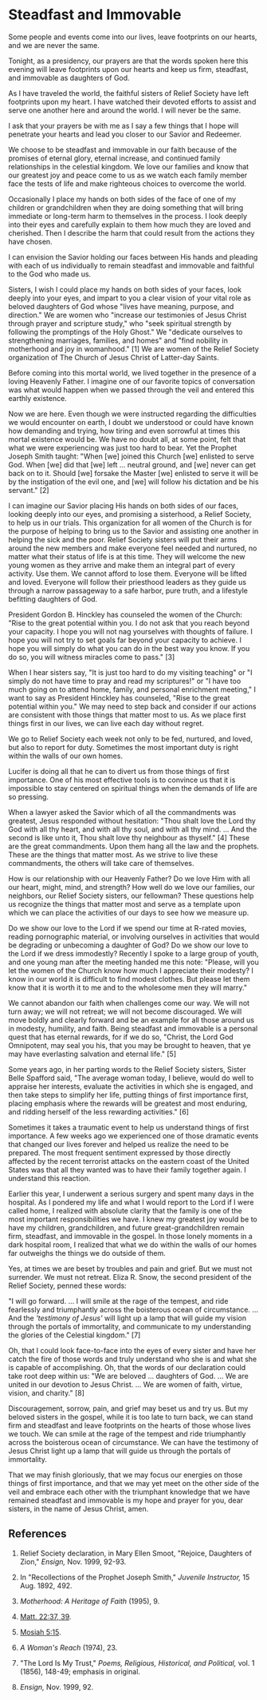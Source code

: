 # Steadfast and Immovable

Some people and events come into our lives, leave footprints on our hearts,
and we are never the same.

Tonight, as a presidency, our prayers are that the words spoken here this
evening will leave footprints upon our hearts and keep us firm, steadfast, and
immovable as daughters of God.

As I have traveled the world, the faithful sisters of Relief Society have left
footprints upon my heart. I have watched their devoted efforts to assist and
serve one another here and around the world. I will never be the same.

I ask that your prayers be with me as I say a few things that I hope will
penetrate your hearts and lead you closer to our Savior and Redeemer.

We choose to be steadfast and immovable in our faith because of the promises
of eternal glory, eternal increase, and continued family relationships in the
celestial kingdom. We love our families and know that our greatest joy and
peace come to us as we watch each family member face the tests of life and
make righteous choices to overcome the world.

Occasionally I place my hands on both sides of the face of one of my children
or grandchildren when they are doing something that will bring immediate or
long-term harm to themselves in the process. I look deeply into their eyes and
carefully explain to them how much they are loved and cherished. Then I
describe the harm that could result from the actions they have chosen.

I can envision the Savior holding our faces between His hands and pleading
with each of us individually to remain steadfast and immovable and faithful to
the God who made us.

Sisters, I wish I could place my hands on both sides of your faces, look
deeply into your eyes, and impart to you a clear vision of your vital role as
beloved daughters of God whose "lives have meaning, purpose, and direction."
We are women who "increase our testimonies of Jesus Christ through prayer and
scripture study," who "seek spiritual strength by following the promptings of
the Holy Ghost." We "dedicate ourselves to strengthening marriages, families,
and homes" and "find nobility in motherhood and joy in womanhood." [1]  We are
women of the Relief Society organization of The Church of Jesus Christ of
Latter-day Saints.

Before coming into this mortal world, we lived together in the presence of a
loving Heavenly Father. I imagine one of our favorite topics of conversation
was what would happen when we passed through the veil and entered this earthly
existence.

Now we are here. Even though we were instructed regarding the difficulties we
would encounter on earth, I doubt we understood or could have known how
demanding and trying, how tiring and even sorrowful at times this mortal
existence would be. We have no doubt all, at some point, felt that what we
were experiencing was just too hard to bear. Yet the Prophet Joseph Smith
taught: "When [we] joined this Church [we] enlisted to serve God. When [we]
did that [we] left ... neutral ground, and [we] never can get back on to it.
Should [we] forsake the Master [we] enlisted to serve it will be by the
instigation of the evil one, and [we] will follow his dictation and be his
servant." [2]

I can imagine our Savior placing His hands on both sides of our faces, looking
deeply into our eyes, and promising a sisterhood, a Relief Society, to help us
in our trials. This organization for all women of the Church is for the
purpose of helping to bring us to the Savior and assisting one another in
helping the sick and the poor. Relief Society sisters will put their arms
around the new members and make everyone feel needed and nurtured, no matter
what their status of life is at this time. They will welcome the new young
women as they arrive and make them an integral part of every activity. Use
them. We cannot afford to lose them. Everyone will be lifted and loved.
Everyone will follow their priesthood leaders as they guide us through a
narrow passageway to a safe harbor, pure truth, and a lifestyle befitting
daughters of God.

President Gordon B. Hinckley has counseled the women of the Church: "Rise to
the great potential within you. I do not ask that you reach beyond your
capacity. I hope you will not nag yourselves with thoughts of failure. I hope
you will not try to set goals far beyond your capacity to achieve. I hope you
will simply do what you can do in the best way you know. If you do so, you
will witness miracles come to pass." [3]

When I hear sisters say, "It is just too hard to do my visiting teaching" or
"I simply do not have time to pray and read my scriptures!" or "I have too
much going on to attend home, family, and personal enrichment meeting," I want
to say as President Hinckley has counseled, "Rise to the great potential
within you." We may need to step back and consider if our actions are
consistent with those things that matter most to us. As we place first things
first in our lives, we can live each day without regret.

We go to Relief Society each week not only to be fed, nurtured, and loved, but
also to report for duty. Sometimes the most important duty is right within the
walls of our own homes.

Lucifer is doing all that he can to divert us from those things of first
importance. One of his most effective tools is to convince us that it is
impossible to stay centered on spiritual things when the demands of life are
so pressing.

When a lawyer asked the Savior which of all the commandments was greatest,
Jesus responded without hesitation: "Thou shalt love the Lord thy God with all
thy heart, and with all thy soul, and with all thy mind. ... And the second is
like unto it, Thou shalt love thy neighbour as thyself." [4]  These are the
great commandments. Upon them hang all the law and the prophets. These are the
things that matter most. As we strive to live these commandments, the others
will take care of themselves.

How is our relationship with our Heavenly Father? Do we love Him with all our
heart, might, mind, and strength? How well do we love our families, our
neighbors, our Relief Society sisters, our fellowman? These questions help us
recognize the things that matter most and serve as a template upon which we
can place the activities of our days to see how we measure up.

Do we show our love to the Lord if we spend our time at R-rated movies,
reading pornographic material, or involving ourselves in activities that would
be degrading or unbecoming a daughter of God? Do we show our love to the Lord
if we dress immodestly? Recently I spoke to a large group of youth, and one
young man after the meeting handed me this note: "Please, will you let the
women of the Church know how much I appreciate their modesty? I know in our
world it is difficult to find modest clothes. But please let them know that it
is worth it to me and to the wholesome men they will marry."

We cannot abandon our faith when challenges come our way. We will not turn
away; we will not retreat; we will not become discouraged. We will move boldly
and clearly forward and be an example for all those around us in modesty,
humility, and faith. Being steadfast and immovable is a personal quest that
has eternal rewards, for if we do so, "Christ, the Lord God Omnipotent, may
seal you his, that you may be brought to heaven, that ye may have everlasting
salvation and eternal life." [5]

Some years ago, in her parting words to the Relief Society sisters, Sister
Belle Spafford said, "The average woman today, I believe, would do well to
appraise her interests, evaluate the activities in which she is engaged, and
then take steps to simplify her life, putting things of first importance
first, placing emphasis where the rewards will be greatest and most enduring,
and ridding herself of the less rewarding activities." [6]

Sometimes it takes a traumatic event to help us understand things of first
importance. A few weeks ago we experienced one of those dramatic events that
changed our lives forever and helped us realize the need to be prepared. The
most frequent sentiment expressed by those directly affected by the recent
terrorist attacks on the eastern coast of the United States was that all they
wanted was to have their family together again. I understand this reaction.

Earlier this year, I underwent a serious surgery and spent many days in the
hospital. As I pondered my life and what I would report to the Lord if I were
called home, I realized with absolute clarity that the family is one of the
most important responsibilities we have. I knew my greatest joy would be to
have my children, grandchildren, and future great-grandchildren remain firm,
steadfast, and immovable in the gospel. In those lonely moments in a dark
hospital room, I realized that what we do within the walls of our homes far
outweighs the things we do outside of them.

Yes, at times we are beset by troubles and pain and grief. But we must not
surrender. We must not retreat. Eliza R. Snow, the second president of the
Relief Society, penned these words:

"I will go forward. ... I will smile at the rage of the tempest, and ride
fearlessly and triumphantly across the boisterous ocean of circumstance. ... And
the _'testimony of Jesus'_ will light up a lamp that will guide my vision
through the portals of immortality, and communicate to my understanding the
glories of the Celestial kingdom." [7]

Oh, that I could look face-to-face into the eyes of every sister and have her
catch the fire of those words and truly understand who she is and what she is
capable of accomplishing. Oh, that the words of our declaration could take
root deep within us: "We are beloved ... daughters of God. ... We are united in
our devotion to Jesus Christ. ... We are women of faith, virtue, vision, and
charity." [8]

Discouragement, sorrow, pain, and grief may beset us and try us. But my
beloved sisters in the gospel, while it is too late to turn back, we can stand
firm and steadfast and leave footprints on the hearts of those whose lives we
touch. We can smile at the rage of the tempest and ride triumphantly across
the boisterous ocean of circumstance. We can have the testimony of Jesus
Christ light up a lamp that will guide us through the portals of immortality.

That we may finish gloriously, that we may focus our energies on those things
of first importance, and that we may yet meet on the other side of the veil
and embrace each other with the triumphant knowledge that we have remained
steadfast and immovable is my hope and prayer for you, dear sisters, in the
name of Jesus Christ, amen.

## References

  1.  Relief Society declaration, in Mary Ellen Smoot, "Rejoice, Daughters of Zion," _Ensign,_ Nov. 1999, 92-93.

  2.  In "Recollections of the Prophet Joseph Smith," _Juvenile Instructor,_ 15 Aug. 1892, 492.

  3.   _Motherhood: A Heritage of Faith_ (1995), 9.

  4.   [Matt. 22:37, 39](https://www.lds.org/scriptures/nt/matt/22.37%2C39?lang=eng#36).

  5.   [Mosiah 5:15](https://www.lds.org/scriptures/bofm/mosiah/5.15?lang=eng#14).

  6.   _A Woman's Reach_ (1974), 23.

  7.  "The Lord Is My Trust," _Poems, Religious, Historical, and Political,_ vol. 1 (1856), 148-49; emphasis in original.

  8.   _Ensign,_ Nov. 1999, 92.

